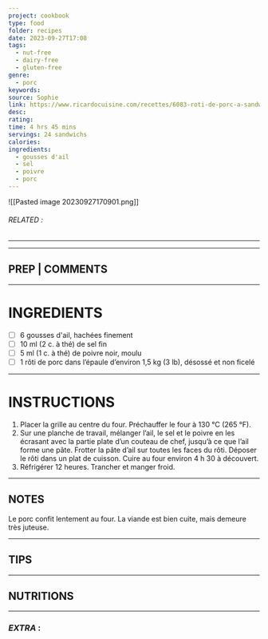 ```yaml
---
project: cookbook
type: food
folder: recipes
date: 2023-09-27T17:08
tags:
  - nut-free
  - dairy-free
  - gluten-free
genre:
  - porc
keywords: 
source: Sophie
link: https://www.ricardocuisine.com/recettes/6083-roti-de-porc-a-sandwich
desc: 
rating: 
time: 4 hrs 45 mins
servings: 24 sandwichs
calories: 
ingredients:
  - gousses d'ail
  - sel
  - poivre
  - porc
---
```


![[Pasted image 20230927170901.png]]
###### *RELATED* : 
---


---
## PREP | COMMENTS



---
# INGREDIENTS

- [ ] 6 gousses d'ail, hachées finement
- [ ] 10 ml (2 c. à thé) de sel fin
- [ ] 5 ml (1 c. à thé) de poivre noir, moulu
- [ ] 1 rôti de porc dans l’épaule d’environ 1,5 kg (3 lb), désossé et non ficelé

---
# INSTRUCTIONS

1. Placer la grille au centre du four. Préchauffer le four à 130 °C (265 °F).
2. Sur une planche de travail, mélanger l’ail, le sel et le poivre en les écrasant avec la partie plate d’un couteau de chef, jusqu’à ce que l’ail forme une pâte. Frotter la pâte d’ail sur toutes les faces du rôti. Déposer le rôti dans un plat de cuisson. Cuire au four environ 4 h 30 à découvert.
3. Réfrigérer 12 heures. Trancher et manger froid.

---
## NOTES

Le porc confit lentement au four. La viande est bien cuite, mais demeure très juteuse.

---
## TIPS



---
## NUTRITIONS



---
### *EXTRA* :



